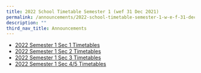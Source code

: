 ```yaml
---
title: 2022 School Timetable Semester 1 (wef 31 Dec 2021)
permalink: /announcements/2022-school-timetable-semester-1-w-e-f-31-dec-2021
description: ""
third_nav_title: Announcements
---
```


* [2022 Semester 1 Sec 1 Timetables](/files/Sec%201s%20Classes%20Timetables_29%20Dec%202021.pdf)
* [2022 Semester 1 Sec 2 Timetables](/files/Sec%202s%20Classes%20Timetables_31%20Dec%202021.pdf)
* [2022 Semester 1 Sec 3 Timetables](/files/Sec%203s%20Classes%20Timetables_31%20Dec%202021.pdf)
* [2022 Semester 1 Sec 4/5 Timetables](/files/Sec%204s_5s%20Classes%20Timetables_31%20Dec%202021.pdf)